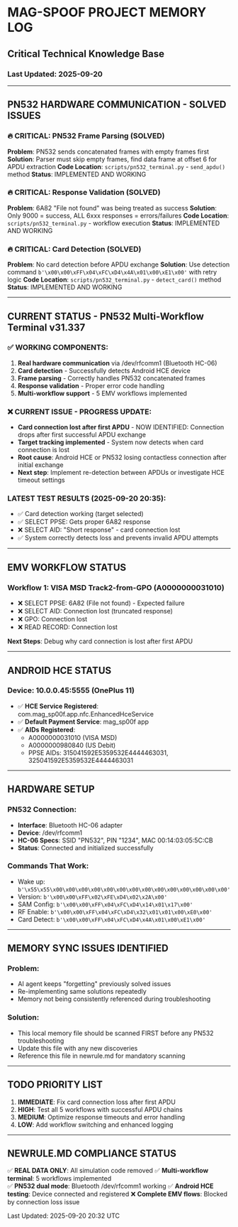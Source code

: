 # MAG-SPOOF PROJECT MEMORY LOG
## Critical Technical Knowledge Base
### Last Updated: 2025-09-20

---

## PN532 HARDWARE COMMUNICATION - SOLVED ISSUES

### 🔥 CRITICAL: PN532 Frame Parsing (SOLVED)
**Problem**: PN532 sends concatenated frames with empty frames first
**Solution**: Parser must skip empty frames, find data frame at offset 6 for APDU extraction
**Code Location**: `scripts/pn532_terminal.py` - `send_apdu()` method
**Status**: IMPLEMENTED AND WORKING

### 🔥 CRITICAL: Response Validation (SOLVED) 
**Problem**: 6A82 "File not found" was being treated as success
**Solution**: Only 9000 = success, ALL 6xxx responses = errors/failures
**Code Location**: `scripts/pn532_terminal.py` - workflow execution
**Status**: IMPLEMENTED AND WORKING

### 🔥 CRITICAL: Card Detection (SOLVED)
**Problem**: No card detection before APDU exchange
**Solution**: Use detection command `b'\x00\x00\xFF\x04\xFC\xD4\x4A\x01\x00\xE1\x00'` with retry logic
**Code Location**: `scripts/pn532_terminal.py` - `detect_card()` method
**Status**: IMPLEMENTED AND WORKING

---

## CURRENT STATUS - PN532 Multi-Workflow Terminal v31.337

### ✅ WORKING COMPONENTS:
1. **Real hardware communication** via /dev/rfcomm1 (Bluetooth HC-06)
2. **Card detection** - Successfully detects Android HCE device
3. **Frame parsing** - Correctly handles PN532 concatenated frames
4. **Response validation** - Proper error code handling
5. **Multi-workflow support** - 5 EMV workflows implemented

### ❌ CURRENT ISSUE - PROGRESS UPDATE:
- **Card connection lost after first APDU** - NOW IDENTIFIED: Connection drops after first successful APDU exchange
- **Target tracking implemented** - System now detects when card connection is lost
- **Root cause**: Android HCE or PN532 losing contactless connection after initial exchange
- **Next step**: Implement re-detection between APDUs or investigate HCE timeout settings

### LATEST TEST RESULTS (2025-09-20 20:35):
- ✅ Card detection working (target selected)
- ✅ SELECT PPSE: Gets proper 6A82 response  
- ❌ SELECT AID: "Short response" - card connection lost
- ✅ System correctly detects loss and prevents invalid APDU attempts

---

## EMV WORKFLOW STATUS

### Workflow 1: VISA MSD Track2-from-GPO (A0000000031010)
- ❌ SELECT PPSE: 6A82 (File not found) - Expected failure
- ❌ SELECT AID: Connection lost (truncated response)
- ❌ GPO: Connection lost
- ❌ READ RECORD: Connection lost

**Next Steps**: Debug why card connection is lost after first APDU

---

## ANDROID HCE STATUS

### Device: 10.0.0.45:5555 (OnePlus 11)
- ✅ **HCE Service Registered**: com.mag_sp00f.app.nfc.EnhancedHceService  
- ✅ **Default Payment Service**: mag_sp00f app
- ✅ **AIDs Registered**:
  - A0000000031010 (VISA MSD)
  - A0000000980840 (US Debit)
  - PPSE AIDs: 315041592E5359532E4444463031, 325041592E5359532E4444463031

---

## HARDWARE SETUP

### PN532 Connection:
- **Interface**: Bluetooth HC-06 adapter
- **Device**: /dev/rfcomm1 
- **HC-06 Specs**: SSID "PN532", PIN "1234", MAC 00:14:03:05:5C:CB
- **Status**: Connected and initialized successfully

### Commands That Work:
- Wake up: `b'\x55\x55\x00\x00\x00\x00\x00\x00\x00\x00\x00\x00\x00\x00\x00\x00'`
- Version: `b'\x00\x00\xFF\x02\xFE\xD4\x02\x2A\x00'`
- SAM Config: `b'\x00\x00\xFF\x04\xFC\xD4\x14\x01\x17\x00'`
- RF Enable: `b'\x00\x00\xFF\x04\xFC\xD4\x32\x01\x01\x00\xE0\x00'`
- Card Detect: `b'\x00\x00\xFF\x04\xFC\xD4\x4A\x01\x00\xE1\x00'`

---

## MEMORY SYNC ISSUES IDENTIFIED

### Problem: 
- AI agent keeps "forgetting" previously solved issues
- Re-implementing same solutions repeatedly
- Memory not being consistently referenced during troubleshooting

### Solution:
- This local memory file should be scanned FIRST before any PN532 troubleshooting
- Update this file with any new discoveries
- Reference this file in newrule.md for mandatory scanning

---

## TODO PRIORITY LIST

1. **IMMEDIATE**: Fix card connection loss after first APDU
2. **HIGH**: Test all 5 workflows with successful APDU chains  
3. **MEDIUM**: Optimize response timeouts and error handling
4. **LOW**: Add workflow switching and enhanced logging

---

## NEWRULE.MD COMPLIANCE STATUS

✅ **REAL DATA ONLY**: All simulation code removed
✅ **Multi-workflow terminal**: 5 workflows implemented  
✅ **PN532 dual mode**: Bluetooth /dev/rfcomm1 working
✅ **Android HCE testing**: Device connected and registered
❌ **Complete EMV flows**: Blocked by connection loss issue

Last Updated: 2025-09-20 20:32 UTC